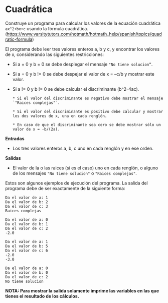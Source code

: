 # Cuadrática

Construye un programa para calcular los valores de la ecuación cuadrática `ax^2+bx+c` usando la fórmula cuadrática. (https://www.varsitytutors.com/hotmath/hotmath_help/spanish/topics/quadratic-formula)

El programa debe leer tres valores enteros a, b y c, y encontrar los valores de x, considerando las siguientes restricciones:
- Si a = 0 y b = 0 se debe desplegar el mensaje `"No tiene solucion”`.
- Si a = 0 y b != 0 se debe despejar el valor de x = –c/b y mostrar este valor.
- Si a != 0 y b != 0 se debe calcular el discriminante (b^2-4ac).
      
      * Si el valor del discriminante es negativo debe mostrar el mensaje `"Raices complejas"`.
      
      * Si el valor del discriminante es positivo debe calcular y mostrar los dos valores de x, una en cada renglón.
      
      * En caso de que el discriminante sea cero se debe mostrar sólo un valor de x = -b/(2a).

**Entradas**
- Los tres valores enteros a, b, c uno en cada renglón y en ese orden.

**Salidas**
- El valor de la o las raices (si es el caso) uno en cada renglón, o alguno de los mensajes `"No tiene solucion"` o `"Raices complejas"`.

Estos son algunos ejemplos de ejecución del programa. La salida del programa debe de ser exactamente de la siguiente forma:

```plaintext
Da el valor de a: 1
Da el valor de b: 2
Da el valor de c: 3
Raices complejas

Da el valor de a: 0
Da el valor de b: 1
Da el valor de c: 2
-2.0

Da el valor de a: 1
Da el valor de b: 5
Da el valor de c: 6
-2.0
-3.0

Da el valor de a: 0
Da el valor de b: 0
Da el valor de c: 2
No tiene solucion
```

**NOTA: Para mostrar la salida solamente imprime las variables en las que tienes el 
resultado de los cálculos.**
